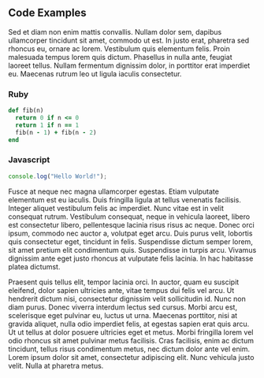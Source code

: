 ## Code Examples

Sed et diam non enim mattis convallis. Nullam dolor sem, dapibus ullamcorper tincidunt sit amet, commodo ut est. In justo erat, pharetra sed rhoncus eu, ornare ac lorem. Vestibulum quis elementum felis. Proin malesuada tempus lorem quis dictum. Phasellus in nulla ante, feugiat laoreet tellus. Nullam fermentum dignissim dolor, in porttitor erat imperdiet eu. Maecenas rutrum leo ut ligula iaculis consectetur.

### Ruby

```ruby
def fib(n)
  return 0 if n <= 0
  return 1 if n == 1
  fib(n - 1) + fib(n - 2)
end
```

### Javascript

```javascript
console.log("Hello World!");
```

Fusce at neque nec magna ullamcorper egestas. Etiam vulputate elementum est eu iaculis. Duis fringilla ligula at tellus venenatis facilisis. Integer aliquet vestibulum felis ac imperdiet. Nunc vitae est in velit consequat rutrum. Vestibulum consequat, neque in vehicula laoreet, libero est consectetur libero, pellentesque lacinia risus risus ac neque. Donec orci ipsum, commodo nec auctor a, volutpat eget arcu. Duis purus velit, lobortis quis consectetur eget, tincidunt in felis. Suspendisse dictum semper lorem, sit amet pretium elit condimentum quis. Suspendisse in turpis arcu. Vivamus dignissim ante eget justo rhoncus at vulputate felis lacinia. In hac habitasse platea dictumst.

Praesent quis tellus elit, tempor lacinia orci. In auctor, quam eu suscipit eleifend, dolor sapien ultricies ante, vitae tempus dui felis vel arcu. Ut hendrerit dictum nisi, consectetur dignissim velit sollicitudin id. Nunc non diam purus. Donec viverra interdum lectus sed cursus. Morbi arcu est, scelerisque eget pulvinar eu, luctus ut urna. Maecenas porttitor, nisi at gravida aliquet, nulla odio imperdiet felis, at egestas sapien erat quis arcu. Ut ut tellus at dolor posuere ultricies eget et metus. Morbi fringilla lorem vel odio rhoncus sit amet pulvinar metus facilisis. Cras facilisis, enim ac dictum tincidunt, tellus risus condimentum metus, nec dictum dolor ante vel enim. Lorem ipsum dolor sit amet, consectetur adipiscing elit. Nunc vehicula justo velit. Nulla at pharetra metus.
